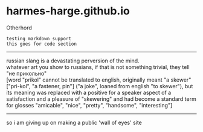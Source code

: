 # harmes-harge.github.io
Otherhord
```
testing markdown support
this goes for code section
```
---
russian slang is a devastating perversion of the mind.  
whatever art you show to russians, if that is not something trivial, they tell "не прикольно"  
[word "prikol" cannot be translated to english, originally meant "a skewer" ["pri-kol", "a fastener, pin"] ("a joke", loaned from english "to skewer"), but its meaning was replaced with a positive for a speaker aspect of a satisfaction and a pleasure of "skewering" and had become a standard term for glosses "amicable", "nice", "pretty", "handsome", "interesting"]

---
so i am giving up on making a public 'wall of eyes' site
